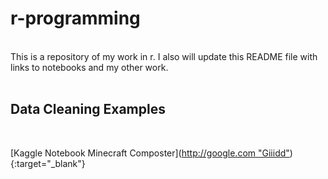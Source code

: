 # r-programming
<br>
This is a repository of my work in r. I also will update this README file with links to notebooks and my other work.
<br>
<br>
<h2>Data Cleaning Examples</h2> <br>

[Kaggle Notebook Minecraft Composter]([http://google.com "Giiidd"](https://www.kaggle.com/code/bradfordjohnson/cactus-vs-sugarcane?scriptVersionId=101591092)){:target="_blank"}

